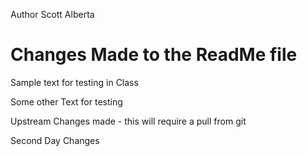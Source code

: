 Author Scott Alberta

# Changes Made to the ReadMe file

Sample text for testing in Class

Some other Text for testing

Upstream Changes made - this will require a pull from git

Second Day Changes

